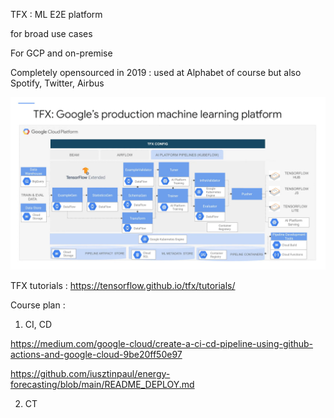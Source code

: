 TFX : ML E2E platform 

for broad use cases

For GCP and on-premise

Completely opensourced in 2019 : used at Alphabet of course but also Spotify, Twitter, Airbus

![alt text](image.png)

TFX tutorials : https://tensorflow.github.io/tfx/tutorials/


Course plan :
1. CI, CD 

https://medium.com/google-cloud/create-a-ci-cd-pipeline-using-github-actions-and-google-cloud-9be20ff50e97

https://github.com/iusztinpaul/energy-forecasting/blob/main/README_DEPLOY.md

2. CT


